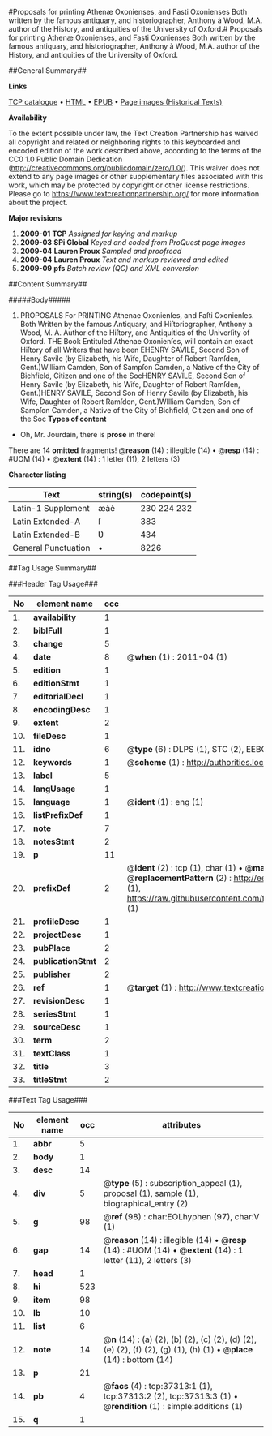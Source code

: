 #Proposals for printing Athenæ Oxonienses, and Fasti Oxonienses Both written by the famous antiquary, and historiographer, Anthony à Wood, M.A. author of the History, and antiquities of the University of Oxford.#
Proposals for printing Athenæ Oxonienses, and Fasti Oxonienses Both written by the famous antiquary, and historiographer, Anthony à Wood, M.A. author of the History, and antiquities of the University of Oxford.

##General Summary##

**Links**

[TCP catalogue](http://www.ota.ox.ac.uk/tcp/)  • 
[HTML](http://tei.it.ox.ac.uk/tcp/Texts-HTML/free/A56/A56035.html)  • 
[EPUB](http://tei.it.ox.ac.uk/tcp/Texts-EPUB/free/A56/A56035.epub) • 
[Page images (Historical Texts)](https://historicaltexts.jisc.ac.uk/eebo-99832838e)

**Availability**

To the extent possible under law, the Text Creation Partnership has waived all copyright and related or neighboring rights to this keyboarded and encoded edition of the work described above, according to the terms of the CC0 1.0 Public Domain Dedication (http://creativecommons.org/publicdomain/zero/1.0/). This waiver does not extend to any page images or other supplementary files associated with this work, which may be protected by copyright or other license restrictions. Please go to https://www.textcreationpartnership.org/ for more information about the project.

**Major revisions**

1. __2009-01__ __TCP__ *Assigned for keying and markup*
1. __2009-03__ __SPi Global__ *Keyed and coded from ProQuest page images*
1. __2009-04__ __Lauren Proux__ *Sampled and proofread*
1. __2009-04__ __Lauren Proux__ *Text and markup reviewed and edited*
1. __2009-09__ __pfs__ *Batch review (QC) and XML conversion*

##Content Summary##

#####Body#####

1. PROPOSALS For PRINTING Athenae Oxonienſes, and Faſti Oxonienſes. Both Written by the famous Antiquary, and Hiſtoriographer, Anthony a Wood, M. A. Author of the Hiſtory, and Antiquities of the Univerſity of Oxford.
THE Book Entituled Athenae Oxonienſes, will contain an exact Hiſtory of all Writers that have been EHENRY SAVILE, Second Son of Henry Savile (by Elizabeth, his Wife, Daughter of Robert Ramſden, Gent.)WIlliam Camden, Son of Sampſon Camden, a Native of the City of Bichfield, Citizen and one of the SocHENRY SAVILE, Second Son of Henry Savile (by Elizabeth, his Wife, Daughter of Robert Ramſden, Gent.)HENRY SAVILE, Second Son of Henry Savile (by Elizabeth, his Wife, Daughter of Robert Ramſden, Gent.)WIlliam Camden, Son of Sampſon Camden, a Native of the City of Bichfield, Citizen and one of the Soc
**Types of content**

  * Oh, Mr. Jourdain, there is **prose** in there!

There are 14 **omitted** fragments! 
 @__reason__ (14) : illegible (14)  •  @__resp__ (14) : #UOM (14)  •  @__extent__ (14) : 1 letter (11), 2 letters (3)

**Character listing**


|Text|string(s)|codepoint(s)|
|---|---|---|
|Latin-1 Supplement|æàè|230 224 232|
|Latin Extended-A|ſ|383|
|Latin Extended-B|Ʋ|434|
|General Punctuation|•|8226|

##Tag Usage Summary##

###Header Tag Usage###

|No|element name|occ|attributes|
|---|---|---|---|
|1.|__availability__|1||
|2.|__biblFull__|1||
|3.|__change__|5||
|4.|__date__|8| @__when__ (1) : 2011-04 (1)|
|5.|__edition__|1||
|6.|__editionStmt__|1||
|7.|__editorialDecl__|1||
|8.|__encodingDesc__|1||
|9.|__extent__|2||
|10.|__fileDesc__|1||
|11.|__idno__|6| @__type__ (6) : DLPS (1), STC (2), EEBO-CITATION (1), PROQUEST (1), VID (1)|
|12.|__keywords__|1| @__scheme__ (1) : http://authorities.loc.gov/ (1)|
|13.|__label__|5||
|14.|__langUsage__|1||
|15.|__language__|1| @__ident__ (1) : eng (1)|
|16.|__listPrefixDef__|1||
|17.|__note__|7||
|18.|__notesStmt__|2||
|19.|__p__|11||
|20.|__prefixDef__|2| @__ident__ (2) : tcp (1), char (1)  •  @__matchPattern__ (2) : ([0-9\-]+):([0-9IVX]+) (1), (.+) (1)  •  @__replacementPattern__ (2) : http://eebo.chadwyck.com/downloadtiff?vid=$1&page=$2 (1), https://raw.githubusercontent.com/textcreationpartnership/Texts/master/tcpchars.xml#$1 (1)|
|21.|__profileDesc__|1||
|22.|__projectDesc__|1||
|23.|__pubPlace__|2||
|24.|__publicationStmt__|2||
|25.|__publisher__|2||
|26.|__ref__|1| @__target__ (1) : http://www.textcreationpartnership.org/docs/. (1)|
|27.|__revisionDesc__|1||
|28.|__seriesStmt__|1||
|29.|__sourceDesc__|1||
|30.|__term__|2||
|31.|__textClass__|1||
|32.|__title__|3||
|33.|__titleStmt__|2||


###Text Tag Usage###

|No|element name|occ|attributes|
|---|---|---|---|
|1.|__abbr__|5||
|2.|__body__|1||
|3.|__desc__|14||
|4.|__div__|5| @__type__ (5) : subscription_appeal (1), proposal (1), sample (1), biographical_entry (2)|
|5.|__g__|98| @__ref__ (98) : char:EOLhyphen (97), char:V (1)|
|6.|__gap__|14| @__reason__ (14) : illegible (14)  •  @__resp__ (14) : #UOM (14)  •  @__extent__ (14) : 1 letter (11), 2 letters (3)|
|7.|__head__|1||
|8.|__hi__|523||
|9.|__item__|98||
|10.|__lb__|10||
|11.|__list__|6||
|12.|__note__|14| @__n__ (14) : (a) (2), (b) (2), (c) (2), (d) (2), (e) (2), (f) (2), (g) (1), (h) (1)  •  @__place__ (14) : bottom (14)|
|13.|__p__|21||
|14.|__pb__|4| @__facs__ (4) : tcp:37313:1 (1), tcp:37313:2 (2), tcp:37313:3 (1)  •  @__rendition__ (1) : simple:additions (1)|
|15.|__q__|1||
